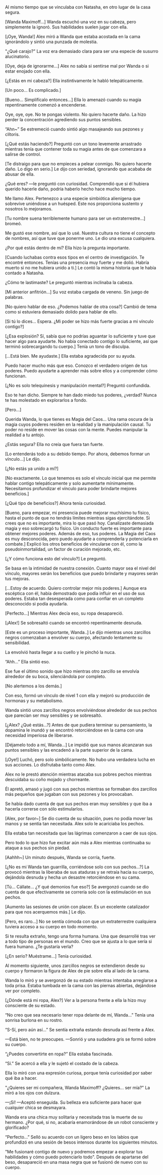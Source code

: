 
Al mismo tiempo que se vinculaba con Natasha, en otro lugar de la casa segura.

[Wanda Maximoff…] Wanda escuchó una voz en su cabeza, pero simplemente la ignoró. Sus habilidades suelen jugar con ella.

[¡Oye, Wanda!] Alex miró a Wanda que estaba acostada en la cama ignorándolo y sintió una punzada de molestia.

"¿Qué carajo?" La voz era demasiado clara para ser una especie de susurro alucinatorio.

[Oye, deja de ignorarme…] Alex no sabía si sentirse mal por Wanda o si estar enojado con ella.

[¿Estás en mi cabeza?] Ella instintivamente le habló telepáticamente.

[Un poco... Es complicado.]

[Bueno... Simplifícalo entonces...] Ella lo amenazó cuando su magia repentinamente comenzó a encenderse.

Oye, oye, oye. No te pongas violento. No quiero hacerte daño. La hizo perder la concentración agrediendo sus puntos sensibles.

“Ahn~” Se estremeció cuando sintió algo masajeando sus pezones y clítoris.

[¿Qué estás haciendo?] Preguntó con un tono levemente arrastrado mientras tenía que contener toda su magia antes de que comenzara a salirse de control.

[Te distraigo para que no empieces a pelear conmigo. No quiero hacerte daño. Lo digo en serio.] Le dijo con seriedad, ignorando que acababa de abusar de ella.

¿Qué eres? —le preguntó con curiosidad. Comprendió que si él hubiera querido hacerle daño, podría haberlo hecho hace mucho tiempo.

Me llamo Alex. Pertenezco a una especie simbiótica alienígena que sobrevive uniéndose a un huésped. Este nos proporciona sustento y nosotros lo mejoramos.

[Tu nombre suena terriblemente humano para ser un extraterrestre…] bromeó.

Me gustó ese nombre, así que lo usé. Nuestra cultura no tiene el concepto de nombres, así que tuve que ponerme uno. Le dio una excusa cualquiera.

¿Por qué estás dentro de mí? Ella hizo la pregunta importante.

[Cuando luchabas contra esos tipos en el centro de investigación. Te encontré entonces. Tenías una presencia muy fuerte y me dolió. Habría muerto si no me hubiera unido a ti.] Le contó la misma historia que le había contado a Natasha.

¿Cómo te lastimaste? Le preguntó mientras inclinaba la cabeza.

[Mi anterior anfitrión…] Su voz estaba cargada de veneno. Sin juego de palabras.

[No quiero hablar de eso. ¿Podemos hablar de otra cosa?] Cambió de tema como si estuviera demasiado dolido para hablar de ello.

[Si tú lo dices... Espera. ¿Mi poder se hizo más fuerte gracias a mi vínculo contigo?]

[¿Esa explosión? Sí, sabía que no podrías aguantar lo suficiente y tuve que hacer algo para ayudarte. No había conectado contigo lo suficiente, así que terminó sobrecargando tu cuerpo.] Tenía un tono de disculpa.

[…Está bien. Me ayudaste.] Ella estaba agradecida por su ayuda.

Puedo hacer mucho más que eso. Conozco el verdadero origen de tus poderes. Puedo ayudarte a aprender más sobre ellos y a comprender cómo funcionan.

[¿No es solo telequinesis y manipulación mental?] Preguntó confundida.

Eso te han dicho. Siempre te han dado miedo tus poderes, ¿verdad? Nunca te has molestado en explorarlos a fondo.

[Pero…]

Querida Wanda, lo que tienes es Magia del Caos… Una rama oscura de la magia cuyos poderes residen en la realidad y la manipulación causal. Tu poder no reside en mover las cosas con la mente. Puedes manipular la realidad a tu antojo.

¿Estás segura? Ella no creía que fuera tan fuerte.

[Lo entenderás todo a su debido tiempo. Por ahora, debemos formar un vínculo...] Le dijo.

[¿No estás ya unido a mí?]

[No exactamente. Lo que tenemos es solo el vínculo inicial que me permite hablar contigo telepáticamente y solo aumentarte mínimamente. Necesitamos profundizar el vínculo para poder brindarte mejores beneficios.]

[¿Qué tipo de beneficios?] Ahora tenía curiosidad.

[Bueno, para empezar, mi presencia puede mejorar muchísimo tu físico, hasta el punto de que no tendrás límites mientras sigas ejercitándote. Si crees que no es importante, mira lo que pasó hoy. Canalizaste demasiada magia y eso sobrecargó tu físico. Un conducto fuerte es importante para obtener mejores poderes. Además de eso, tus poderes. La Magia del Caos es muy desconocida, pero puedo ayudarte a comprenderla y potenciarla en combate.] Explicó los otros beneficios de vincularse con él, como la pseudoinmortalidad, un factor de curación mejorado, etc.

[¿Y cómo funciona esto del vínculo?] Le preguntó.

Se basa en la intimidad de nuestra conexión. Cuanto mayor sea el nivel del vínculo, mayores serán los beneficios que puedo brindarte y mayores serán tus mejoras.

[…Estoy de acuerdo. Quiero controlar mejor mis poderes.] Aunque era escéptica con él, había demostrado que podía influir en el uso de sus poderes. Estaba tan desesperada como para confiar en un completo desconocido si podía ayudarla.

[Perfecto…] Mientras Alex decía eso, su ropa desapareció.

[¡Alex!] Se sobresaltó cuando se encontró repentinamente desnuda.

[Este es un proceso importante, Wanda..] Le dijo mientras unos zarcillos negros comenzaban a envolver su cuerpo, afectando lentamente su sensibilidad.

La envolvió hasta llegar a su cuello y le pinchó la nuca.

“Ahh…” Ella sintió eso.

Ese fue el último sonido que hizo mientras otro zarcillo se envolvía alrededor de su boca, silenciándola por completo.

[No alertemos a los demás.]

Con eso, formó un vínculo de nivel 1 con ella y mejoró su producción de hormonas y su metabolismo.

Wanda sintió unos zarcillos negros envolviéndose alrededor de sus pechos que parecían ser muy sensibles y se sobresaltó.

[¿Alex? ¿Qué estás…?] Antes de que pudiera terminar su pensamiento, la dopamina le inundó y se encontró retorciéndose en la cama con una necesidad imperiosa de liberarse.

[Déjamelo todo a mí, Wanda…] Le impidió que sus manos alcanzaran sus puntos sensibles y las encadenó a la parte superior de la cama.

[¡Oye!] Luchó, pero solo simbólicamente. No hubo una verdadera lucha en sus acciones. Lo disfrutaba tanto como Alex.

Alex no le prestó atención mientras atacaba sus pobres pechos mientras descuidaba su coño mojado y chorreante.

Él apretó, amasó y jugó con sus pechos mientras se formaban dos zarcillos más pequeños que jugaban con sus pezones y los provocaban.

Se había dado cuenta de que sus pechos eran muy sensibles y que iba a hacerla correrse con sólo estimularlos.

[Alex, por favor~] Se dio cuenta de su situación, pues no podía mover las manos y se sentía tan necesitada. Alex solo le acariciaba los pechos.

Ella estaba tan necesitada que las lágrimas comenzaron a caer de sus ojos.

Pero todo lo que hizo fue excitar aún más a Alex mientras continuaba su ataque a sus pechos sin piedad.

[Aahhh~] Un minuto después, Wanda se corría, fuerte.

[¿No es mi Wanda tan guarrilla, corriéndose solo con sus pechos…?] La provocó mientras la liberaba de sus ataduras y se retraía hacia su cuerpo, dejándola desnuda y hecha un desastre retorciéndose en su cama.

[Tú… Cállate… ¿Y qué demonios fue eso?] Se avergonzó cuando se dio cuenta de que efectivamente se correría solo con la estimulación en sus pechos.

[Aumento las sesiones de unión con placer. Es un excelente catalizador para que nos acerquemos más.] Le dijo.

[Pero, es raro…] No se sentía cómoda con que un extraterrestre cualquiera tuviera acceso a su cuerpo en todo momento.

Si te resulta extraño, tengo una forma humana. Una que desarrollé tras ver a todo tipo de personas en el mundo. Creo que se ajusta a lo que sería si fuera humano. ¿Te gustaría verla?

[¿En serio? Muéstrame…] Tenía curiosidad.

Al momento siguiente, unos zarcillos negros se extendieron desde su cuerpo y formaron la figura de Alex de pie sobre ella al lado de la cama.

Wanda lo miró y se avergonzó de su estado mientras intentaba arreglarse a toda prisa. Estaba tumbada en la cama con las piernas abiertas, dejándose ver por completo.

[¿Dónde está mi ropa, Alex?] Ver a la persona frente a ella la hizo muy consciente de su estado.

“No creo que sea necesario tener ropa delante de mí, Wanda…” Tenía una sonrisa burlona en su rostro.

“S-Sí, pero aún así…” Se sentía extraña estando desnuda así frente a Alex.

—Está bien, no te preocupes. —Sonrió y una sudadera gris se formó sobre su cuerpo.

“¿Puedes convertirte en ropa?” Ella estaba fascinada.

“Sí.” Se acercó a ella y le sujetó el costado de la cabeza.

Ella lo miró con una expresión curiosa, porque tenía curiosidad por saber qué iba a hacer.

"¿Quieres ser mi compañera, Wanda Maximoff? ¿Quieres... ser mía?" La miró a los ojos con dulzura.

—¡Sí! —Aceptó enseguida. Su belleza era suficiente para hacer que cualquier chica se desmayara.

Wanda era una chica muy solitaria y necesitada tras la muerte de su hermano. ¿Por qué, si no, acabaría enamorándose de un robot consciente y glorificado?

“Perfecto…” Selló su acuerdo con un ligero beso en los labios que profundizó en una sesión de besos intensos durante los siguientes minutos.

"Me fusionaré contigo de nuevo y podremos empezar a explorar tus habilidades y cómo puedo potenciarlo todo". Después de apartarse del beso, desapareció en una masa negra que se fusionó de nuevo con su cuerpo.

